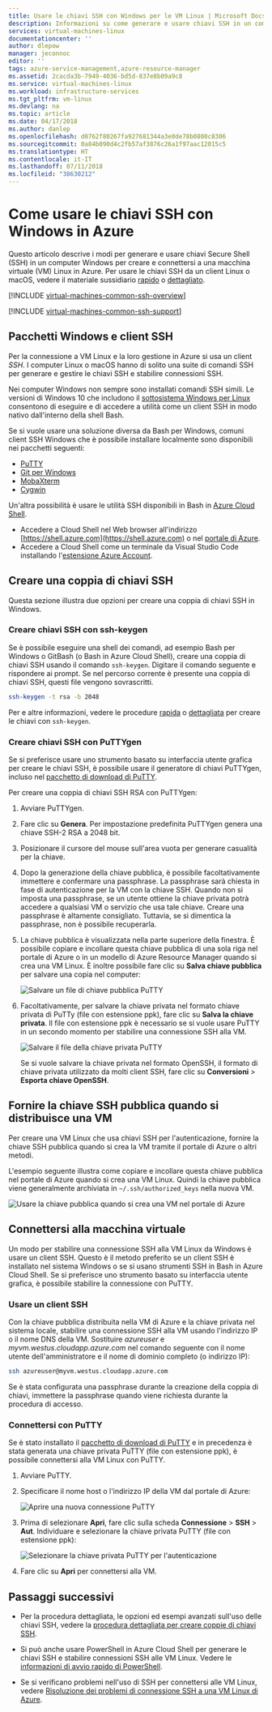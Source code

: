 ```yaml
---
title: Usare le chiavi SSH con Windows per le VM Linux | Microsoft Docs
description: Informazioni su come generare e usare chiavi SSH in un computer Windows per connettersi a una macchina virtuale Linux in Azure.
services: virtual-machines-linux
documentationcenter: ''
author: dlepow
manager: jeconnoc
editor: ''
tags: azure-service-management,azure-resource-manager
ms.assetid: 2cacda3b-7949-4036-bd5d-837e8b09a9c8
ms.service: virtual-machines-linux
ms.workload: infrastructure-services
ms.tgt_pltfrm: vm-linux
ms.devlang: na
ms.topic: article
ms.date: 04/17/2018
ms.author: danlep
ms.openlocfilehash: d0762f80267fa927681344a3e0de78b0800c8306
ms.sourcegitcommit: 0a84b090d4c2fb57af3876c26a1f97aac12015c5
ms.translationtype: HT
ms.contentlocale: it-IT
ms.lasthandoff: 07/11/2018
ms.locfileid: "38630212"
---
```

# <a name="how-to-use-ssh-keys-with-windows-on-azure"></a>Come usare le chiavi SSH con Windows in Azure

Questo articolo descrive i modi per generare e usare chiavi Secure Shell (SSH) in un computer Windows per creare e connettersi a una macchina virtuale (VM) Linux in Azure. Per usare le chiavi SSH da un client Linux o macOS, vedere il materiale sussidiario [rapido](mac-create-ssh-keys.md) o [dettagliato](create-ssh-keys-detailed.md).

[!INCLUDE [virtual-machines-common-ssh-overview](../../../includes/virtual-machines-common-ssh-overview.md)]

[!INCLUDE [virtual-machines-common-ssh-support](../../../includes/virtual-machines-common-ssh-support.md)]

## <a name="windows-packages-and-ssh-clients"></a>Pacchetti Windows e client SSH
Per la connessione a VM Linux e la loro gestione in Azure si usa un client *SSH*. I computer Linux o macOS hanno di solito una suite di comandi SSH per generare e gestire le chiavi SSH e stabilire connessioni SSH. 

Nei computer Windows non sempre sono installati comandi SSH simili. Le versioni di Windows 10 che includono il [sottosistema Windows per Linux](https://docs.microsoft.com/windows/wsl/about) consentono di eseguire e di accedere a utilità come un client SSH in modo nativo dall'interno della shell Bash. 

Se si vuole usare una soluzione diversa da Bash per Windows, comuni client SSH Windows che è possibile installare localmente sono disponibili nei pacchetti seguenti:

* [PuTTY](http://www.chiark.greenend.org.uk/~sgtatham/putty/)
* [Git per Windows](https://git-for-windows.github.io/)
* [MobaXterm](http://mobaxterm.mobatek.net/)
* [Cygwin](https://cygwin.com/)

Un'altra possibilità è usare le utilità SSH disponibili in Bash in [Azure Cloud Shell](../../cloud-shell/overview.md). 

* Accedere a Cloud Shell nel Web browser all'indirizzo [https://shell.azure.com](https://shell.azure.com) o nel [portale di Azure](https://portal.azure.com). 
* Accedere a Cloud Shell come un terminale da Visual Studio Code installando l'[estensione Azure Account](https://marketplace.visualstudio.com/items?itemName=ms-vscode.azure-account).

## <a name="create-an-ssh-key-pair"></a>Creare una coppia di chiavi SSH
Questa sezione illustra due opzioni per creare una coppia di chiavi SSH in Windows.

### <a name="create-ssh-keys-with-ssh-keygen"></a>Creare chiavi SSH con ssh-keygen

Se è possibile eseguire una shell dei comandi, ad esempio Bash per Windows o GitBash (o Bash in Azure Cloud Shell), creare una coppia di chiavi SSH usando il comando `ssh-keygen`. Digitare il comando seguente e rispondere ai prompt. Se nel percorso corrente è presente una coppia di chiavi SSH, questi file vengono sovrascritti. 

```bash
ssh-keygen -t rsa -b 2048
```

Per e altre informazioni, vedere le procedure [rapida](mac-create-ssh-keys.md) o [dettagliata](create-ssh-keys-detailed.md) per creare le chiavi con `ssh-keygen`.

### <a name="create-ssh-keys-with-puttygen"></a>Creare chiavi SSH con PuTTYgen

Se si preferisce usare uno strumento basato su interfaccia utente grafica per creare le chiavi SSH, è possibile usare il generatore di chiavi PuTTYgen, incluso nel [pacchetto di download di PuTTY](http://www.chiark.greenend.org.uk/~sgtatham/putty/download.html). 

Per creare una coppia di chiavi SSH RSA con PuTTYgen:

1. Avviare PuTTYgen.

2. Fare clic su **Genera**. Per impostazione predefinita PuTTYgen genera una chiave SSH-2 RSA a 2048 bit.

4. Posizionare il cursore del mouse sull'area vuota per generare casualità per la chiave.

5. Dopo la generazione della chiave pubblica, è possibile facoltativamente immettere e confermare una passphrase. La passphrase sarà chiesta in fase di autenticazione per la VM con la chiave SSH. Quando non si imposta una passphrase, se un utente ottiene la chiave privata potrà accedere a qualsiasi VM o servizio che usa tale chiave. Creare una passphrase è altamente consigliato. Tuttavia, se si dimentica la passphrase, non è possibile recuperarla.

6. La chiave pubblica è visualizzata nella parte superiore della finestra. È possibile copiare e incollare questa chiave pubblica di una sola riga nel portale di Azure o in un modello di Azure Resource Manager quando si crea una VM Linux. È inoltre possibile fare clic su **Salva chiave pubblica** per salvare una copia nel computer:

    ![Salvare un file di chiave pubblica PuTTY](./media/ssh-from-windows/save-public-key.png)

7. Facoltativamente, per salvare la chiave privata nel formato chiave privata di PuTTy (file con estensione ppk), fare clic su **Salva la chiave privata**. Il file con estensione ppk è necessario se si vuole usare PuTTY in un secondo momento per stabilire una connessione SSH alla VM.

    ![Salvare il file della chiave privata PuTTY](./media/ssh-from-windows/save-ppk-file.png)

    Se si vuole salvare la chiave privata nel formato OpenSSH, il formato di chiave privata utilizzato da molti client SSH, fare clic su **Conversioni** > **Esporta chiave OpenSSH**.

## <a name="provide-ssh-public-key-when-deploying-a-vm"></a>Fornire la chiave SSH pubblica quando si distribuisce una VM

Per creare una VM Linux che usa chiavi SSH per l'autenticazione, fornire la chiave SSH pubblica quando si crea la VM tramite il portale di Azure o altri metodi.

L'esempio seguente illustra come copiare e incollare questa chiave pubblica nel portale di Azure quando si crea una VM Linux. Quindi la chiave pubblica viene generalmente archiviata in `~/.ssh/authorized_keys` nella nuova VM.

   ![Usare la chiave pubblica quando si crea una VM nel portale di Azure](./media/ssh-from-windows/use-public-key-azure-portal.png)


## <a name="connect-to-your-vm"></a>Connettersi alla macchina virtuale

Un modo per stabilire una connessione SSH alla VM Linux da Windows è usare un client SSH. Questo è il metodo preferito se un client SSH è installato nel sistema Windows o se si usano strumenti SSH in Bash in Azure Cloud Shell. Se si preferisce uno strumento basato su interfaccia utente grafica, è possibile stabilire la connessione con PuTTY.  

### <a name="use-an-ssh-client"></a>Usare un client SSH
Con la chiave pubblica distribuita nella VM di Azure e la chiave privata nel sistema locale, stabilire una connessione SSH alla VM usando l'indirizzo IP o il nome DNS della VM. Sostituire *azureuser* e *myvm.westus.cloudapp.azure.com* nel comando seguente con il nome utente dell'amministratore e il nome di dominio completo (o indirizzo IP):

```bash
ssh azureuser@myvm.westus.cloudapp.azure.com
```

Se è stata configurata una passphrase durante la creazione della coppia di chiavi, immettere la passphrase quando viene richiesta durante la procedura di accesso.

### <a name="connect-with-putty"></a>Connettersi con PuTTY

Se è stato installato il [pacchetto di download di PuTTY](http://www.chiark.greenend.org.uk/~sgtatham/putty/download.html) e in precedenza è stata generata una chiave privata PuTTY (file con estensione ppk), è possibile connettersi alla VM Linux con PuTTY.

1. Avviare PuTTY.

2. Specificare il nome host o l'indirizzo IP della VM dal portale di Azure:

    ![Aprire una nuova connessione PuTTY](./media/ssh-from-windows/putty-new-connection.png)

3. Prima di selezionare **Apri**, fare clic sulla scheda **Connessione** > **SSH** > **Aut**. Individuare e selezionare la chiave privata PuTTY (file con estensione ppk):

    ![Selezionare la chiave privata PuTTY per l'autenticazione](./media/ssh-from-windows/putty-auth-dialog.png)

4. Fare clic su **Apri** per connettersi alla VM.

## <a name="next-steps"></a>Passaggi successivi

* Per la procedura dettagliata, le opzioni ed esempi avanzati sull'uso delle chiavi SSH, vedere la [procedura dettagliata per creare coppie di chiavi SSH](create-ssh-keys-detailed.md).

* Si può anche usare PowerShell in Azure Cloud Shell per generare le chiavi SSH e stabilire connessioni SSH alle VM Linux. Vedere le [informazioni di avvio rapido di PowerShell](../../cloud-shell/quickstart-powershell.md#ssh).

* Se si verificano problemi nell'uso di SSH per connettersi alle VM Linux, vedere [Risoluzione dei problemi di connessione SSH a una VM Linux di Azure](troubleshoot-ssh-connection.md?toc=%2fazure%2fvirtual-machines%2flinux%2ftoc.json).

